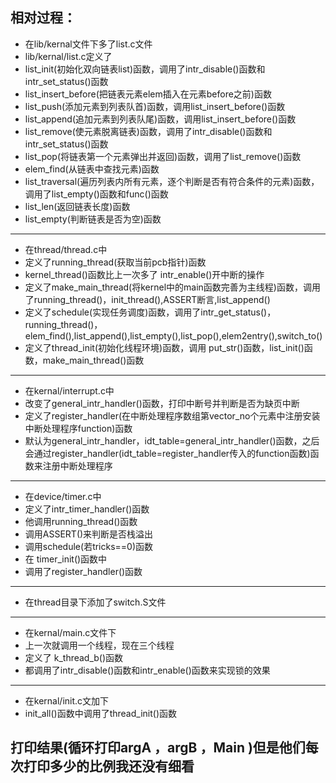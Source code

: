 ## 相对过程：
- 在lib/kernal文件下多了list.c文件
- lib/kernal/list.c定义了
- list_init(初始化双向链表list)函数，调用了intr_disable()函数和intr_set_status()函数
- list_insert_before(把链表元素elem插入在元素before之前)函数
- list_push(添加元素到列表队首)函数，调用list_insert_before()函数
- list_append(追加元素到列表队尾)函数，调用list_insert_before()函数
- list_remove(使元素脱离链表)函数，调用了intr_disable()函数和intr_set_status()函数
- list_pop(将链表第一个元素弹出并返回)函数，调用了list_remove()函数
- elem_find(从链表中查找元素)函数
- list_traversal(遍历列表内所有元素，逐个判断是否有符合条件的元素)函数，调用了list_empty()函数和func()函数
- list_len(返回链表长度)函数
- list_empty(判断链表是否为空)函数
----------------------------------
- 在thread/thread.c中
- 定义了running_thread(获取当前pcb指针)函数
- kernel_thread()函数比上一次多了 intr_enable()开中断的操作
- 定义了make_main_thread(将kernel中的main函数完善为主线程)函数，调用了running_thread()，init_thread(),ASSERT断言,list_append()
- 定义了schedule(实现任务调度)函数，调用了intr_get_status()，running_thread()，elem_find(),list_append(),list_empty(),list_pop(),elem2entry(),switch_to()
- 定义了thread_init(初始化线程环境)函数，调用 put_str()函数，list_init()函数，make_main_thread()函数
-----------------------------------
- 在kernal/interrupt.c中
- 改变了general_intr_handler()函数，打印中断号并判断是否为缺页中断
- 定义了register_handler(在中断处理程序数组第vector_no个元素中注册安装中断处理程序function)函数
- 默认为general_intr_handler，idt_table=general_intr_handler()函数，之后会通过register_handler(idt_table=register_handler传入的function函数)函数来注册中断处理程序
-----------------------------------
- 在device/timer.c中
- 定义了intr_timer_handler()函数
- 他调用running_thread()函数
- 调用ASSERT()来判断是否栈溢出
- 调用schedule(若tricks==0)函数
- 在 timer_init()函数中
- 调用了register_handler()函数
-----------------------------------
- 在thread目录下添加了switch.S文件
-----------------------------------
- 在kernal/main.c文件下
- 上一次就调用一个线程，现在三个线程
- 定义了 k_thread_b()函数
- 都调用了intr_disable()函数和intr_enable()函数来实现锁的效果
-----------------------------------
- 在kernal/init.c文加下
- init_all()函数中调用了thread_init()函数

## 打印结果(循环打印argA ，argB ，Main )但是他们每次打印多少的比例我还没有细看